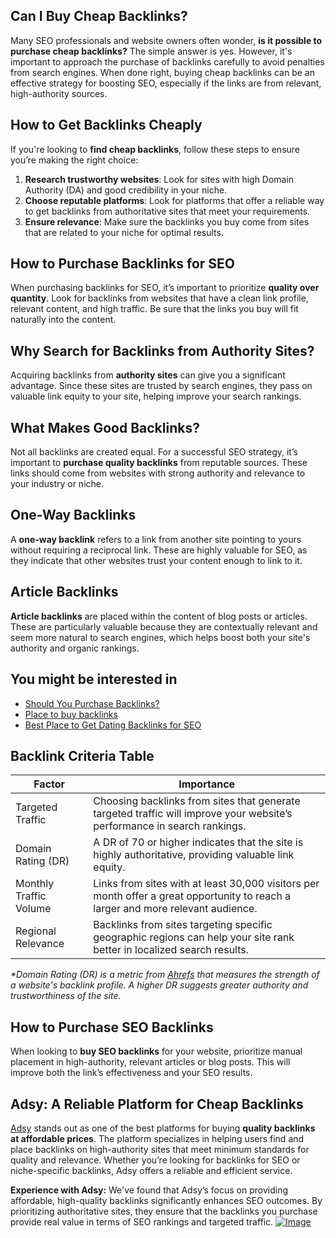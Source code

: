 <h2>Can I Buy Cheap Backlinks?</h2>
<p>Many SEO professionals and website owners often wonder, <strong>is it possible to purchase cheap backlinks?</strong> The simple answer is yes. However, it's important to approach the purchase of backlinks carefully to avoid penalties from search engines. When done right, buying cheap backlinks can be an effective strategy for boosting SEO, especially if the links are from relevant, high-authority sources.</p>

<h2>How to Get Backlinks Cheaply</h2>
<p>If you're looking to <strong>find cheap backlinks</strong>, follow these steps to ensure you’re making the right choice:</p>
<ol>
    <li><strong>Research trustworthy websites</strong>: Look for sites with high Domain Authority (DA) and good credibility in your niche.</li>
    <li><strong>Choose reputable platforms</strong>: Look for platforms that offer a reliable way to get backlinks from authoritative sites that meet your requirements.</li>
    <li><strong>Ensure relevance</strong>: Make sure the backlinks you buy come from sites that are related to your niche for optimal results.</li>
</ol>

<h2>How to Purchase Backlinks for SEO</h2>
<p>When purchasing backlinks for SEO, it’s important to prioritize <strong>quality over quantity</strong>. Look for backlinks from websites that have a clean link profile, relevant content, and high traffic. Be sure that the links you buy will fit naturally into the content.</p>

<h2>Why Search for Backlinks from Authority Sites?</h2>
<p>Acquiring backlinks from <strong>authority sites</strong> can give you a significant advantage. Since these sites are trusted by search engines, they pass on valuable link equity to your site, helping improve your search rankings.</p>

<h2>What Makes Good Backlinks?</h2>
<p>Not all backlinks are created equal. For a successful SEO strategy, it’s important to <strong>purchase quality backlinks</strong> from reputable sources. These links should come from websites with strong authority and relevance to your industry or niche.</p>

<h2>One-Way Backlinks</h2>
<p>A <strong>one-way backlink</strong> refers to a link from another site pointing to yours without requiring a reciprocal link. These are highly valuable for SEO, as they indicate that other websites trust your content enough to link to it.</p>

<h2>Article Backlinks</h2>
<p><strong>Article backlinks</strong> are placed within the content of blog posts or articles. These are particularly valuable because they are contextually relevant and seem more natural to search engines, which helps boost both your site's authority and organic rankings.</p>

## You might be interested in 
- [Should You Purchase Backlinks?](https://github.com/Analyst-Reviewer/Should-You-Purchase-Backlinks-)
- [Place to buy backlinks](https://github.com/Analyst-Reviewer/place-to-buy-backlinks)
- [Best Place to Get Dating Backlinks for SEO](https://github.com/Analyst-Reviewer/Best-Place-to-Get-Dating-Backlinks-for-SEO-)

<h2>Backlink Criteria Table</h2>
<table>
    <thead>
        <tr>
            <th>Factor</th>
            <th>Importance</th>
        </tr>
    </thead>
    <tbody>
        <tr>
            <td>Targeted Traffic</td>
            <td>Choosing backlinks from sites that generate targeted traffic will improve your website’s performance in search rankings.</td>
        </tr>
        <tr>
            <td>Domain Rating (DR)</td>
            <td>A DR of 70 or higher indicates that the site is highly authoritative, providing valuable link equity.</td>
        </tr>
        <tr>
            <td>Monthly Traffic Volume</td>
            <td>Links from sites with at least 30,000 visitors per month offer a great opportunity to reach a larger and more relevant audience.</td>
        </tr>
        <tr>
            <td>Regional Relevance</td>
            <td>Backlinks from sites targeting specific geographic regions can help your site rank better in localized search results.</td>
        </tr>
    </tbody>
</table>

<p><em>*Domain Rating (DR) is a metric from <a href="https://ahrefs.com" target="_blank">Ahrefs</a> that measures the strength of a website's backlink profile. A higher DR suggests greater authority and trustworthiness of the site.</em></p>

<h2>How to Purchase SEO Backlinks</h2>
<p>When looking to <strong>buy SEO backlinks</strong> for your website, prioritize manual placement in high-authority, relevant articles or blog posts. This will improve both the link’s effectiveness and your SEO results.</p>


<h2>Adsy: A Reliable Platform for Cheap Backlinks</h2>
<a href="https://ref.adsy.com/?ref=referral&ref_type=direct&ref_id=jcckfooeo3etdkvh&ref_item=3" target="_blank">Adsy</a> stands out as one of the best platforms for buying <strong>quality backlinks at affordable prices</strong>. The platform specializes in helping users find and place backlinks on high-authority sites that meet minimum standards for quality and relevance. Whether you’re looking for backlinks for SEO or niche-specific backlinks, Adsy offers a reliable and efficient service.</p>
    <strong>Experience with Adsy:</strong> We've found that Adsy’s focus on providing affordable, high-quality backlinks significantly enhances SEO outcomes. By prioritizing authoritative sites, they ensure that the backlinks you purchase provide real value in terms of SEO rankings and targeted traffic.
</blockquote>

<a href="https://github.com/user-attachments/assets/40097ac1-3007-44a6-a9bc-1ee8bff0746b">
    <img src="https://github.com/user-attachments/assets/40097ac1-3007-44a6-a9bc-1ee8bff0746b" alt="Image">
</a>

